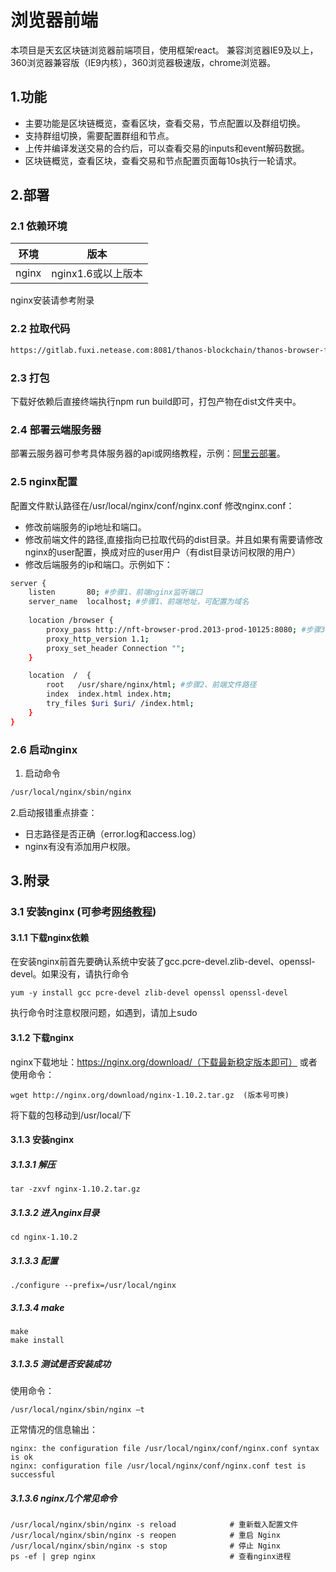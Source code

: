 # 浏览器前端

本项目是天玄区块链浏览器前端项目，使用框架react。
兼容浏览器IE9及以上，360浏览器兼容版（IE9内核），360浏览器极速版，chrome浏览器。

## 1.功能

* 主要功能是区块链概览，查看区块，查看交易，节点配置以及群组切换。
* 支持群组切换，需要配置群组和节点。
* 上传并编译发送交易的合约后，可以查看交易的inputs和event解码数据。
* 区块链概览，查看区块，查看交易和节点配置页面每10s执行一轮请求。

## 2.部署

### 2.1 依赖环境

| 环境 | 版本|
| --- | --- |
| nginx |nginx1.6或以上版本  |

nginx安装请参考附录

### 2.2 拉取代码

```sh
https://gitlab.fuxi.netease.com:8081/thanos-blockchain/thanos-browser-frontend.git
```

### 2.3 打包

下载好依赖后直接终端执行npm run build即可，打包产物在dist文件夹中。

### 2.4 部署云端服务器

部署云服务器可参考具体服务器的api或网络教程，示例：[阿里云部署](https://blog.csdn.net/weixin_43239880/article/details/129434402)。

### 2.5 nginx配置

配置文件默认路径在/usr/local/nginx/conf/nginx.conf
修改nginx.conf：

* 修改前端服务的ip地址和端口。
* 修改前端文件的路径,直接指向已拉取代码的dist目录。并且如果有需要请修改nginx的user配置，换成对应的user用户（有dist目录访问权限的用户）
* 修改后端服务的ip和端口。示例如下：

```sh
server {
    listen       80; #步骤1、前端nginx监听端口
    server_name  localhost; #步骤1、前端地址，可配置为域名
    
    location /browser {
        proxy_pass http://nft-browser-prod.2013-prod-10125:8080; #步骤3、后端地址及端口
        proxy_http_version 1.1;
        proxy_set_header Connection "";
    }

    location  /  {
        root   /usr/share/nginx/html; #步骤2、前端文件路径
        index  index.html index.htm;
        try_files $uri $uri/ /index.html;    
    }
}
```
### 2.6 启动nginx

1. 启动命令

```sh
/usr/local/nginx/sbin/nginx
```

2.启动报错重点排查：

* 日志路径是否正确（error.log和access.log）
* nginx有没有添加用户权限。

## 3.附录

### 3.1 安装nginx (可参考[网络教程](https://https://www.runoob.com/linux/nginx-install-setup.html))

#### 3.1.1 下载nginx依赖

在安装nginx前首先要确认系统中安装了gcc.pcre-devel.zlib-devel、openssl-devel。如果没有，请执行命令

```
yum -y install gcc pcre-devel zlib-devel openssl openssl-devel
```

执行命令时注意权限问题，如遇到，请加上sudo

#### 3.1.2  下载nginx

nginx下载地址：https://nginx.org/download/（下载最新稳定版本即可） 或者使用命令：

```
wget http://nginx.org/download/nginx-1.10.2.tar.gz  (版本号可换)
```

将下载的包移动到/usr/local/下

#### 3.1.3 安装nginx

##### 3.1.3.1 解压

```
tar -zxvf nginx-1.10.2.tar.gz
```

##### 3.1.3.2 进入nginx目录

```
cd nginx-1.10.2
```

##### 3.1.3.3 配置

```
./configure --prefix=/usr/local/nginx
```

##### 3.1.3.4 make

```
make
make install
```

##### 3.1.3.5 测试是否安装成功

使用命令：

```
/usr/local/nginx/sbin/nginx –t
```

正常情况的信息输出：

```
nginx: the configuration file /usr/local/nginx/conf/nginx.conf syntax is ok
nginx: configuration file /usr/local/nginx/conf/nginx.conf test is successful
```

##### 3.1.3.6 nginx几个常见命令

```
/usr/local/nginx/sbin/nginx -s reload            # 重新载入配置文件
/usr/local/nginx/sbin/nginx -s reopen            # 重启 Nginx
/usr/local/nginx/sbin/nginx -s stop              # 停止 Nginx
ps -ef | grep nginx                              # 查看nginx进程